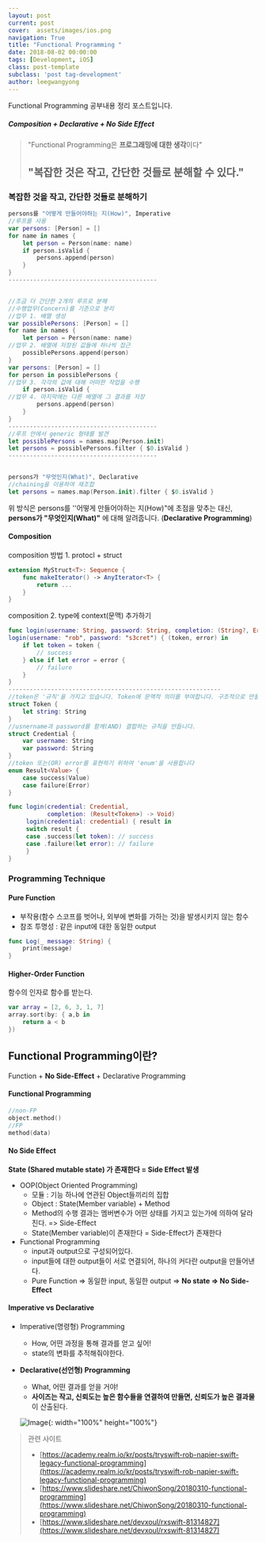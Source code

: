 ```yaml
---
layout: post
current: post
cover:  assets/images/ios.png
navigation: True
title: "Functional Programming "
date: 2018-08-02 00:00:00
tags: [Development, iOS]
class: post-template
subclass: 'post tag-development'
author: leegwangyong
---
```


Functional Programming 공부내용 정리 포스트입니다.

##### Composition + Declarative + No Side Effect

> "Functional Programming은 **프로그래밍에 대한 생각**이다"
>
> ## "복잡한 것은 작고, 간단한 것들로 분해할 수 있다."

### 복잡한 것을 작고, 간단한 것들로 분해하기

```swift
persons를 "어떻게 만들어야하는 지(How)", Imperative
//루프를 사용
var persons: [Person] = []
for name in names {
    let person = Person(name: name)
    if person.isValid {
        persons.append(person)
    }
}
------------------------------------------


//조금 더 간단한 2개의 루프로 분해
//수행업무(Concern)를 기준으로 분리
//업무 1. 배열 생성
var possiblePersons: [Person] = []
for name in names {
    let person = Person(name: name)
//업무 2. 배열에 저장된 값들에 하나씩 접근
    possiblePersons.append(person)
}
var persons: [Person] = []
for person in possiblePersons {
//업무 3. 각각의 값에 대해 어떠한 작업을 수행
    if person.isValid {
//업무 4. 마지막에는 다른 배열에 그 결과를 저장
        persons.append(person)
    }
}
------------------------------------------
//루프 안에서 generic 형태를 발견
let possiblePersons = names.map(Person.init)
let persons = possiblePersons.filter { $0.isValid }
------------------------------------------


persons가 "무엇인지(What)", Declarative
//chaining을 이용하여 재조합
let persons = names.map(Person.init).filter { $0.isValid }
```

위 방식은 persons를 ''어떻게 만들어야하는 지(How)"에 초점을 맞추는 대신, **persons가 "무엇인지(What)"** 에 대해 알려줍니다. (**Declarative Programming**)

#### Composition

composition 방법 1. protocl + struct

```swift
extension MyStruct<T>: Sequence {
	func makeIterator() -> AnyIterator<T> {
		return ... 
    }
}
```

composition 2. type에 context(문맥) 추가하기

```swift
func login(username: String, password: String, completion: (String?, Error?) -> Void)
login(username: "rob", password: "s3cret") { (token, error) in
	if let token = token {
		// success
	} else if let error = error { 
        // failure
	}
}
------------------------------------------------------------
//token은 '규칙'을 가지고 있습니다. Token에 문맥적 의미를 부여합니다. 구조적으로 만들기 위하여 'struct'를 이용합니다.
struct Token {
	let string: String
}	
//usnername과 password를 함께(AND) 결합하는 규칙을 만듭니다.
struct Credential {
	var username: String 
    var password: String
}
//token 또는(OR) error를 표현하기 위하여 'enum'을 사용합니다
enum Result<Value> { 
    case success(Value) 
    case failure(Error)
}

func login(credential: Credential,
           completion: (Result<Token>) -> Void)
     login(credential: credential) { result in
     switch result {
     case .success(let token): // success
     case .failure(let error): // failure
     }
}
```

### Programming Technique

#### Pure Function

- 부작용(함수 스코프를 벗어나, 외부에 변화를 가하는 것)을 발생시키지 않는 함수 
- 참조 투명성 : 같은 input에 대한 동일한 output

```swift
func Log(_ message: String) {
	print(message)
}
```

#### Higher-Order Function

함수의 인자로 함수를 받는다.

```swift
var array = [2, 6, 3, 1, 7]
array.sort(by: { a,b in
    return a < b
})
```

## Functional Programming이란?

Function + **No Side-Effect** + Declarative Programming

#### Functional Programming

```swift
//non-FP
object.method()
//FP
method(data)
```

#### No Side Effect

**State (Shared mutable state) 가 존재한다 = Side Effect 발생**

- OOP(Object Oriented Programming)
  - 모듈 : 기능 하나에 연관된 Object들끼리의 집합
  - Object : State(Member variable) + Method
  - Method의 수행 결과는 멤버변수가 어떤 상태를 가지고 있는가에 의하여 달라진다. => Side-Effect
  - State(Member variable)이 존재한다 = Side-Effect가 존재한다
- Functional Programming
  - input과 output으로 구성되어있다.
  - input들에 대한 output들이 서로 연결되어, 하나의 커다란 output을 만들어낸다.
  - Pure Function => 동일한 input, 동일한 output => **No state => No Side-Effect**

#### Imperative vs Declarative

- Imperative(명령형) Programming

  - How, 어떤 과정을 통해 결과를 얻고 싶어!
  - state의 변화를 추적해줘야한다.

- **Declarative(선언형) Programming** 

  - What, 어떤 결과를 얻을 거야!
  - **사이즈는 작고, 신뢰도는 높은 함수들을 연결하여 만들면, 신뢰도가 높은 결과물**이 산출된다.

  ![Image](https://image.slidesharecdn.com/20180310functionalprogramming-180308125540/95/20180310-functional-programming-33-638.jpg?cb=1531921364){: width="100%" height="100%"}

> 관련 사이트
>
> - [https://academy.realm.io/kr/posts/tryswift-rob-napier-swift-legacy-functional-programming](https://academy.realm.io/kr/posts/tryswift-rob-napier-swift-legacy-functional-programming)
> - [https://www.slideshare.net/ChiwonSong/20180310-functional-programming](https://www.slideshare.net/ChiwonSong/20180310-functional-programming)
> - [https://www.slideshare.net/devxoul/rxswift-81314827](https://www.slideshare.net/devxoul/rxswift-81314827)